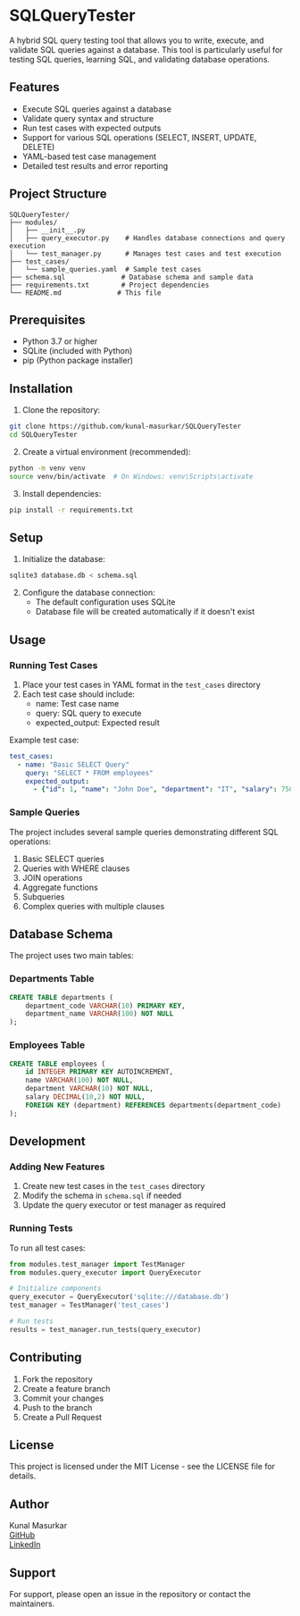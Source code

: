 # SQLQueryTester

A hybrid SQL query testing tool that allows you to write, execute, and validate SQL queries against a database. This tool is particularly useful for testing SQL queries, learning SQL, and validating database operations.

## Features

- Execute SQL queries against a database
- Validate query syntax and structure
- Run test cases with expected outputs
- Support for various SQL operations (SELECT, INSERT, UPDATE, DELETE)
- YAML-based test case management
- Detailed test results and error reporting

## Project Structure

```
SQLQueryTester/
├── modules/
│   ├── __init__.py
│   ├── query_executor.py    # Handles database connections and query execution
│   └── test_manager.py      # Manages test cases and test execution
├── test_cases/
│   └── sample_queries.yaml  # Sample test cases
├── schema.sql              # Database schema and sample data
├── requirements.txt        # Project dependencies
└── README.md              # This file
```

## Prerequisites

- Python 3.7 or higher
- SQLite (included with Python)
- pip (Python package installer)

## Installation

1. Clone the repository:
```bash
git clone https://github.com/kunal-masurkar/SQLQueryTester
cd SQLQueryTester
```

2. Create a virtual environment (recommended):
```bash
python -m venv venv
source venv/bin/activate  # On Windows: venv\Scripts\activate
```

3. Install dependencies:
```bash
pip install -r requirements.txt
```

## Setup

1. Initialize the database:
```bash
sqlite3 database.db < schema.sql
```

2. Configure the database connection:
   - The default configuration uses SQLite
   - Database file will be created automatically if it doesn't exist

## Usage

### Running Test Cases

1. Place your test cases in YAML format in the `test_cases` directory
2. Each test case should include:
   - name: Test case name
   - query: SQL query to execute
   - expected_output: Expected result

Example test case:
```yaml
test_cases:
  - name: "Basic SELECT Query"
    query: "SELECT * FROM employees"
    expected_output:
      - {"id": 1, "name": "John Doe", "department": "IT", "salary": 75000}
```

### Sample Queries

The project includes several sample queries demonstrating different SQL operations:

1. Basic SELECT queries
2. Queries with WHERE clauses
3. JOIN operations
4. Aggregate functions
5. Subqueries
6. Complex queries with multiple clauses

## Database Schema

The project uses two main tables:

### Departments Table
```sql
CREATE TABLE departments (
    department_code VARCHAR(10) PRIMARY KEY,
    department_name VARCHAR(100) NOT NULL
);
```

### Employees Table
```sql
CREATE TABLE employees (
    id INTEGER PRIMARY KEY AUTOINCREMENT,
    name VARCHAR(100) NOT NULL,
    department VARCHAR(10) NOT NULL,
    salary DECIMAL(10,2) NOT NULL,
    FOREIGN KEY (department) REFERENCES departments(department_code)
);
```

## Development

### Adding New Features

1. Create new test cases in the `test_cases` directory
2. Modify the schema in `schema.sql` if needed
3. Update the query executor or test manager as required

### Running Tests

To run all test cases:
```python
from modules.test_manager import TestManager
from modules.query_executor import QueryExecutor

# Initialize components
query_executor = QueryExecutor('sqlite:///database.db')
test_manager = TestManager('test_cases')

# Run tests
results = test_manager.run_tests(query_executor)
```

## Contributing

1. Fork the repository
2. Create a feature branch
3. Commit your changes
4. Push to the branch
5. Create a Pull Request

## License

This project is licensed under the MIT License - see the LICENSE file for details.

## Author

Kunal Masurkar <br>
 [GitHub](https://github.com/kunal-masurkar) <br>  [LinkedIn](https://linkedin.com/in/kunal-masurkar-8494a123a)

## Support

For support, please open an issue in the repository or contact the maintainers. 

